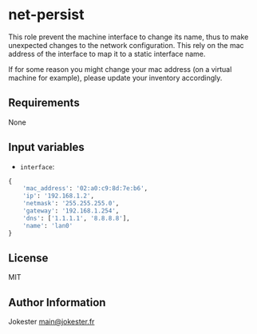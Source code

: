 # net-persist

This role prevent the machine interface to change its name, thus to make unexpected changes to the network configuration. This rely on the mac address of the interface to map it to a static interface name.

If for some reason you might change your mac address (on a virtual machine for example), please update your inventory accordingly.

## Requirements

None

## Input variables

- `interface`:

```python
{
    'mac_address': '02:a0:c9:8d:7e:b6',
    'ip': '192.168.1.2',
    'netmask': '255.255.255.0',
    'gateway': '192.168.1.254',
    'dns': ['1.1.1.1', '8.8.8.8'],
    'name': 'lan0'
}
```

## License

MIT

## Author Information

Jokester <main@jokester.fr>
